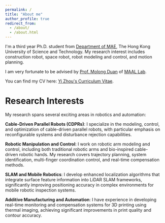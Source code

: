 ```yaml
---
permalink: /
title: "About me"
author_profile: true
redirect_from: 
  - /about/
  - /about.html
---
```


I'm a third year Ph.D. student from [Department of MAE](https://mae.hkust.edu.hk//), The Hong Kong University of Science and Technology. My research interest includes construction robot, space robot, robot modeling and control, and motion planning.

I am very fortunate to be advised by [Prof. Molong Duan](https://scholar.google.com/citations?user=-UxXKzoAAAAJ&hl=en&inst=1381320739207392350) of [MAAL Lab](https://maal.hkust.edu.hk/). 

You can find my CV here: [Yi Zhou's Curriculum Vitae](../files/zhouyiCV.pdf). 

Research Interests
======
My research spans several exciting areas in robotics and automation:

**Cable-Driven Parallel Robots (CDPRs)**: I specialize in the modeling, control, and optimization of cable-driven parallel robots, with particular emphasis on reconfigurable systems and disturbance rejection capabilities.

**Robotic Manipulation and Control**: I work on robotic arm modeling and control, including both traditional robotic arms and bio-inspired cable-driven robotic hands. My research covers trajectory planning, system identification, multi-finger coordination control, and real-time compensation methods.

**SLAM and Mobile Robotics**: I develop enhanced localization algorithms that integrate surface feature information into LiDAR SLAM frameworks, significantly improving positioning accuracy in complex environments for mobile robotic inspection systems.

**Additive Manufacturing and Automation**: I have experience in developing real-time monitoring and compensation systems for 3D printing using thermal imaging, achieving significant improvements in print quality and contour accuracy.